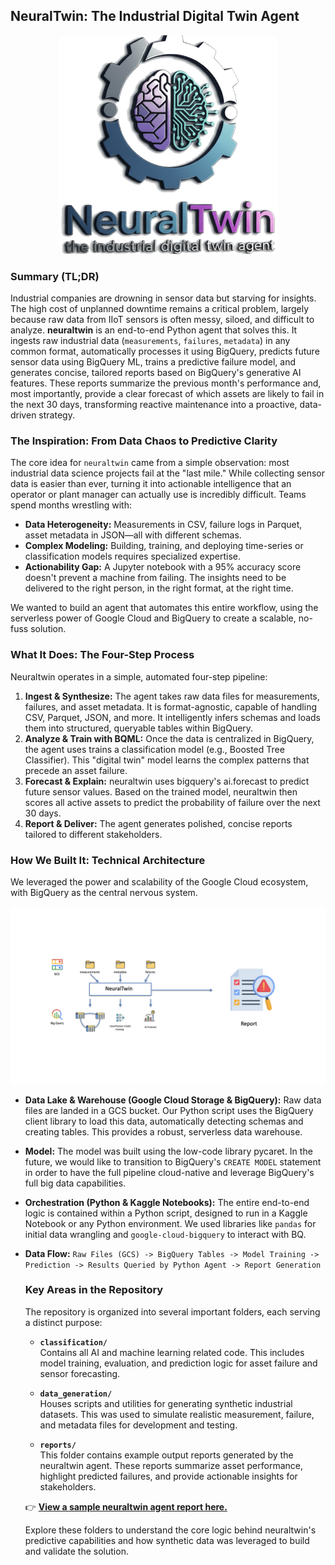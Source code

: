 ## NeuralTwin: The Industrial Digital Twin Agent


<p align="center">
  <img src="docs/logo_center_tight_crop.png" alt="NeuralTwin Logo" width="350" height="350" style="object-fit: cover; object-position: center; border-radius: 12px;"/>
</p>

### **Summary (TL;DR)**

Industrial companies are drowning in sensor data but starving for insights. The high cost of unplanned downtime remains a critical problem, largely because raw data from IIoT sensors is often messy, siloed, and difficult to analyze. **neuraltwin** is an end-to-end Python agent that solves this. It ingests raw industrial data (`measurements`, `failures`, `metadata`) in any common format, automatically processes it using BigQuery, predicts future sensor data using BigQuery ML, trains a predictive failure model, and generates concise, tailored reports based on BigQuery's generative AI features. These reports summarize the previous month's performance and, most importantly, provide a clear forecast of which assets are likely to fail in the next 30 days, transforming reactive maintenance into a proactive, data-driven strategy.

### **The Inspiration: From Data Chaos to Predictive Clarity**

The core idea for `neuraltwin` came from a simple observation: most industrial data science projects fail at the "last mile." While collecting sensor data is easier than ever, turning it into actionable intelligence that an operator or plant manager can actually use is incredibly difficult. Teams spend months wrestling with:
*   **Data Heterogeneity:** Measurements in CSV, failure logs in Parquet, asset metadata in JSON—all with different schemas.
*   **Complex Modeling:** Building, training, and deploying time-series or classification models requires specialized expertise.
*   **Actionability Gap:** A Jupyter notebook with a 95% accuracy score doesn't prevent a machine from failing. The insights need to be delivered to the right person, in the right format, at the right time.

We wanted to build an agent that automates this entire workflow, using the serverless power of Google Cloud and BigQuery to create a scalable, no-fuss solution.

### **What It Does: The Four-Step Process**

Neuraltwin operates in a simple, automated four-step pipeline:

1.  **Ingest & Synthesize:** The agent takes raw data files for measurements, failures, and asset metadata. It is format-agnostic, capable of handling CSV, Parquet, JSON, and more. It intelligently infers schemas and loads them into structured, queryable tables within BigQuery.
2.  **Analyze & Train with BQML:** Once the data is centralized in BigQuery, the agent uses trains a classification model (e.g., Boosted Tree Classifier). This "digital twin" model learns the complex patterns that precede an asset failure.
3.  **Forecast & Explain:** neuraltwin uses bigquery's ai.forecast to predict future sensor values. Based on the trained model, neuraltwin then scores all active assets to predict the probability of failure over the next 30 days.
4.  **Report & Deliver:** The agent generates polished, concise reports tailored to different stakeholders.

### **How We Built It: Technical Architecture**

We leveraged the power and scalability of the Google Cloud ecosystem, with BigQuery as the central nervous system.

![GCS to BigQuery Architecture Diagram](docs/gcs_to_bigquery_architectureimages.007.jpeg)

*   **Data Lake & Warehouse (Google Cloud Storage & BigQuery):** Raw data files are landed in a GCS bucket. Our Python script uses the BigQuery client library to load this data, automatically detecting schemas and creating tables. This provides a robust, serverless data warehouse.
*   **Model:** The model was built using the low-code library pycaret. In the future, we would like to transition to BigQuery's  `CREATE MODEL` statement in order to have the full pipeline cloud-native and leverage BigQuery's full big data capabilities.
*   **Orchestration (Python & Kaggle Notebooks):** The entire end-to-end logic is contained within a Python script, designed to run in a Kaggle Notebook or any Python environment. We used libraries like `pandas` for initial data wrangling and `google-cloud-bigquery` to interact with BQ.
*   **Data Flow:**
    `Raw Files (GCS) -> BigQuery Tables -> Model Training -> Prediction -> Results Queried by Python Agent -> Report Generation`

    ### **Key Areas in the Repository**

    The repository is organized into several important folders, each serving a distinct purpose:

    - **`classification/`**  
      Contains all AI and machine learning related code. This includes model training, evaluation, and prediction logic for asset failure and sensor forecasting.

    - **`data_generation/`**  
      Houses scripts and utilities for generating synthetic industrial datasets. This was used to simulate realistic measurement, failure, and metadata files for development and testing.

    - **`reports/`**  
      This folder contains example output reports generated by the neuraltwin agent. These reports summarize asset performance, highlight predicted failures, and provide actionable insights for stakeholders.

    👉 **[View a sample neuraltwin agent report here.](report_for_Smith_Ltd.html)**

    Explore these folders to understand the core logic behind neuraltwin's predictive capabilities and how synthetic data was leveraged to build and validate the solution.

    